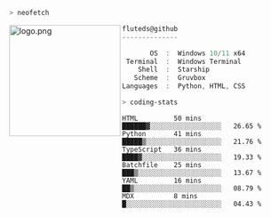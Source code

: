 ```zsh
> neofetch
```

<!--img align="left" src="https://github.com/fluteds.png" alt="logo.png" width="200"/>-->
<img align="left" src="https://external-content.duckduckgo.com/iu/?u=https%3A%2F%2F78.media.tumblr.com%2F975fca5f82161b190efdcaa05ffbd4ec%2Ftumblr_p6q6m9TJF01x3p3jmo1_500.png&f=1&nofb=1" alt="logo.png" width="200"/>

```csharp
fluteds@github
--------------

       OS  :  Windows 10/11 x64
 Terminal  :  Windows Terminal
    Shell  :  Starship
   Scheme  :  Gruvbox
Languages  :  Python, HTML, CSS
```

```zsh
> coding-stats
```

<!--START_SECTION:waka-->

```text
HTML         50 mins         ██████▓░░░░░░░░░░░░░░░░░░   26.65 %
Python       41 mins         █████▒░░░░░░░░░░░░░░░░░░░   21.76 %
TypeScript   36 mins         ████▓░░░░░░░░░░░░░░░░░░░░   19.33 %
Batchfile    25 mins         ███▒░░░░░░░░░░░░░░░░░░░░░   13.67 %
YAML         16 mins         ██▒░░░░░░░░░░░░░░░░░░░░░░   08.79 %
MDX          8 mins          █░░░░░░░░░░░░░░░░░░░░░░░░   04.43 %
```

<!--END_SECTION:waka-->
